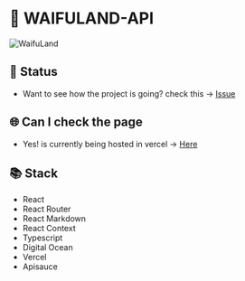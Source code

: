 # 🎲 WAIFULAND-API

![WaifuLand](https://user-images.githubusercontent.com/68082746/155921172-311bb682-cfed-494f-89c5-371e22ac25a6.gif)

## 📖 Status

- Want to see how the project is going? check this -> [Issue](https://github.com/jd-apprentice/waifuland-api/issues/3)

## 🌐 Can I check the page

- Yes! is currently being hosted in vercel -> [Here](https://waifuland-fe.vercel.app/)

## 📚 Stack

- React
- React Router
- React Markdown
- React Context
- Typescript
- Digital Ocean
- Vercel
- Apisauce

